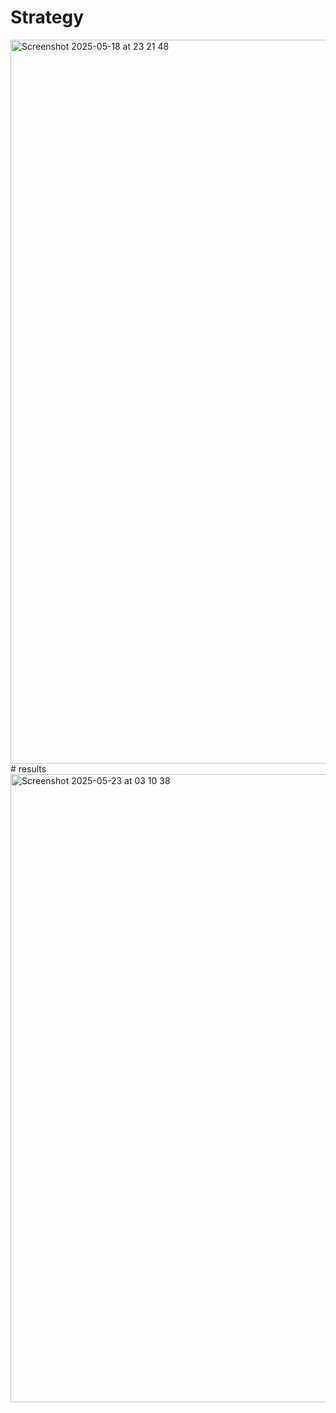# Strategy
<img width="1158" alt="Screenshot 2025-05-18 at 23 21 48" src="https://github.com/user-attachments/assets/53782d15-6af0-46f1-ae66-ebf75e2f486e" />
# results </br>
<img width="1005" alt="Screenshot 2025-05-23 at 03 10 38" src="https://github.com/user-attachments/assets/46a1f2f1-31c2-4e12-8b49-0c235eece158" />
